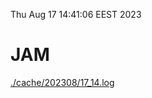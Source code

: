 Thu Aug 17 14:41:06 EEST 2023
# JAM
<a href='./cache/202308/17_14.log'>./cache/202308/17_14.log</a>

